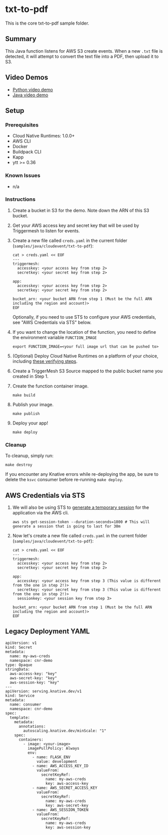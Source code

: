 # txt-to-pdf

This is the core txt-to-pdf sample folder.

## Summary

This Java function listens for AWS S3 create events. When a new `.txt` file is detected, it will attempt to convert the text file into a PDF, then upload it to S3.

## Video Demos

- [Python video demo](https://vmware.enterprise.slack.com/files/WS0819VJM/F02C0ASMJAY/func-demo-full.mp4?origin_team=T024JFTN4&origin_channel=C021B90DLMA)
- [Java video demo](#)

## Setup

### Prerequisites
* Cloud Native Runtimes: 1.0.0+
* AWS CLI
* Docker
* Buildpack CLI
* Kapp
* ytt >= 0.36

### Known Issues
* n/a

### Instructions

1. Create a bucket in S3 for the demo. Note down the ARN of this S3 bucket.

1. Get your AWS access key and secret key that will be used by Triggermesh to listen for events.

1. Create a new file called `creds.yaml` in the current folder (`samples/java/cloudevent/txt-to-pdf`):
    ```
    cat > creds.yaml << EOF
    ---
    triggermesh:
      accesskey: <your access key from step 2>
      secretkey: <your secret key from step 2>

    app:
      accesskey: <your access key from step 2>
      secretkey: <your secret key from step 2>

    bucket_arn: <your bucket ARN from step 1 (Must be the full ARN including the region and account)>
    EOF
    ```

    Optionally, if you need to use STS to configure your AWS credentials, see "AWS Credentials via STS" below.

1.  If you want to change the location of the function, you need to define the environment variable `FUNCTION_IMAGE`
    ```
    export FUNCTION_IMAGE=<your full image url that can be pushed to>
    ```

1. (Optional) Deploy Cloud Native Runtimes on a platform of your choice, including [these verifying steps](https://docs.vmware.com/en/Cloud-Native-Runtimes-for-VMware-Tanzu/1.0/tanzu-cloud-native-runtimes-1-0/GUID-verifying-triggermesh.html).

1. Create a TriggerMesh S3 Source mapped to the public bucket name you created in Step 1.

1. Create the function container image.
    ```
    make build
    ```

1. Publish your image.
    ```
    make publish
    ```

1. Deploy your app!
    ```
    make deploy
    ```

### Cleanup
To cleanup, simply run:
```
make destroy
```    

If you encounter any Knative errors while re-deploying the app, be sure to delete the `ksvc` consumer before re-running `make deploy`.


## AWS Credentials via STS

1. We will also be using STS to [generate a temporary session](https://docs.aws.amazon.com/IAM/latest/UserGuide/id_credentials_temp_use-resources.html) for the application via the AWS cli.
    ```
    aws sts get-session-token --duration-seconds=1800 # This will generate a session that is going to last for 30m
    ```

1. Now let's create a new file called `creds.yaml` in the current folder (`samples/java/cloudevent/txt-to-pdf`):
    ```
    cat > creds.yaml << EOF
    ---
    triggermesh:
      accesskey: <your access key from step 2>
      secretkey: <your secret key from step 2>

    app:
      accesskey: <your access key from step 3 (This value is different from the one in step 2!)>
      secretkey: <your secret key from step 3 (This value is different from the one in step 2!)>
      sessionkey: <your session key from step 3>

    bucket_arn: <your bucket ARN from step 1 (Must be the full ARN including the region and account)>
    EOF
    ```

## Legacy Deployment YAML
```
apiVersion: v1
kind: Secret
metadata:
  name: my-aws-creds
  namespace: cnr-demo
type: Opaque
stringData:
  aws-access-key: "key"
  aws-secret-key: "key"
  aws-session-key: "key"
---
apiVersion: serving.knative.dev/v1
kind: Service
metadata:
  name: consumer
  namespace: cnr-demo
spec:
  template:
    metadata:
      annotations:
        autoscaling.knative.dev/minScale: "1"
    spec:
      containers:
        - image: <your-image>
          imagePullPolicy: Always
          env:
            - name: FLASK_ENV
              value: development
            - name: AWS_ACCESS_KEY_ID
              valueFrom:
                secretKeyRef:
                  name: my-aws-creds
                  key: aws-access-key
            - name: AWS_SECRET_ACCESS_KEY
              valueFrom:
                secretKeyRef:
                  name: my-aws-creds
                  key: aws-secret-key
            - name: AWS_SESSION_TOKEN
              valueFrom:
                secretKeyRef:
                  name: my-aws-creds
                  key: aws-session-key
```
